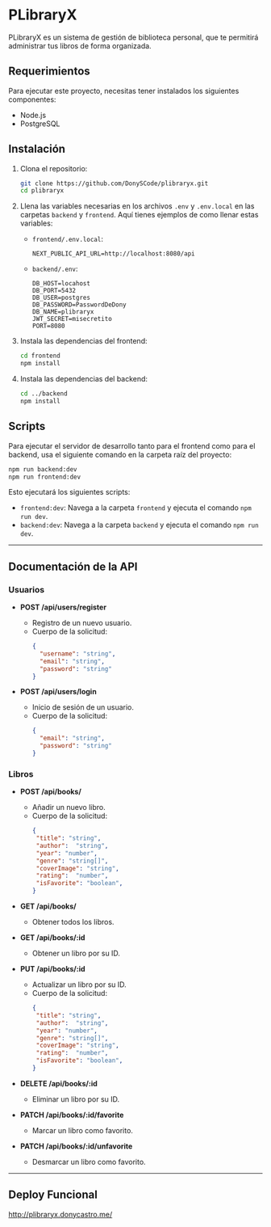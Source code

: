 # PLibraryX

PLibraryX es un sistema de gestión de biblioteca personal, que te permitirá administrar tus libros de forma organizada.

## Requerimientos

Para ejecutar este proyecto, necesitas tener instalados los siguientes componentes:
- Node.js
- PostgreSQL

## Instalación

1. Clona el repositorio:
   ```bash
   git clone https://github.com/DonySCode/plibraryx.git
   cd plibraryx
   ```

2. Llena las variables necesarias en los archivos `.env` y `.env.local` en las carpetas `backend` y `frontend`. Aquí tienes ejemplos de como llenar estas variables:

   - `frontend/.env.local`:
     ```dotenv
     NEXT_PUBLIC_API_URL=http://localhost:8080/api
     ```

   - `backend/.env`:
     ```dotenv
     DB_HOST=locahost
     DB_PORT=5432
     DB_USER=postgres
     DB_PASSWORD=PasswordDeDony
     DB_NAME=plibraryx
     JWT_SECRET=misecretito
     PORT=8080
     ```

3. Instala las dependencias del frontend:
   ```bash
   cd frontend
   npm install
   ```

4. Instala las dependencias del backend:
   ```bash
   cd ../backend
   npm install
   ```

## Scripts

Para ejecutar el servidor de desarrollo tanto para el frontend como para el backend, usa el siguiente comando en la carpeta raíz del proyecto:
```bash
npm run backend:dev
npm run frontend:dev
```

Esto ejecutará los siguientes scripts:
- `frontend:dev`: Navega a la carpeta `frontend` y ejecuta el comando `npm run dev`.
- `backend:dev`: Navega a la carpeta `backend` y ejecuta el comando `npm run dev`.

---

## Documentación de la API

### Usuarios

- **POST /api/users/register**
  - Registro de un nuevo usuario.
  - Cuerpo de la solicitud:
    ```json
    {
      "username": "string",
      "email": "string",
      "password": "string"
    }
    ```

- **POST /api/users/login**
  - Inicio de sesión de un usuario.
  - Cuerpo de la solicitud:
    ```json
    {
      "email": "string",
      "password": "string"
    }
    ```

### Libros

- **POST /api/books/**
  - Añadir un nuevo libro.
  - Cuerpo de la solicitud:
    ```json
    {
     "title": "string",
     "author":  "string",
     "year": "number",
     "genre": "string[]",
     "coverImage": "string",
     "rating":  "number",
     "isFavorite": "boolean",
    }
    ```

- **GET /api/books/**
  - Obtener todos los libros.

- **GET /api/books/:id**
  - Obtener un libro por su ID.

- **PUT /api/books/:id**
  - Actualizar un libro por su ID.
  - Cuerpo de la solicitud:
    ```json
    {
     "title": "string",
     "author":  "string",
     "year": "number",
     "genre": "string[]",
     "coverImage": "string",
     "rating":  "number",
     "isFavorite": "boolean",
    }
    ```

- **DELETE /api/books/:id**
  - Eliminar un libro por su ID.

- **PATCH /api/books/:id/favorite**
  - Marcar un libro como favorito.

- **PATCH /api/books/:id/unfavorite**
  - Desmarcar un libro como favorito.

---

## Deploy Funcional

http://plibraryx.donycastro.me/


